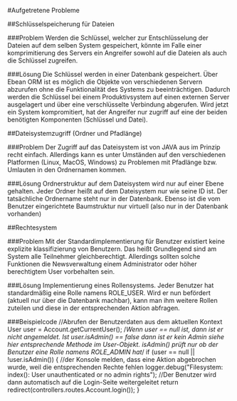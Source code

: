 #Aufgetretene Probleme

##Schlüsselspeicherung für Dateien

###Problem
Werden die Schlüssel, welcher zur Entschlüsselung der Dateien auf dem selben System gespeichert, könnte im Falle einer komprimitierung des Servers ein Angreifer sowohl auf die Dateien als auch die Schlüssel zugreifen.

###Lösung
Die Schlüssel werden in einer Datenbank gespeichert. Über Ebean ORM ist es möglich die Objekte von verschiedenen Servern abzurufen ohne die Funktionalität des Systems zu beeinträchtigen. Dadurch werden die Schlüssel bei einem Produktivsystem auf einen externen Server ausgelagert und über eine verschlüsselte Verbindung abgerufen. Wird jetzt ein System kompromitiert, hat der Angreifer nur zugriff auf eine der beiden benötigten Komponenten (Schlüssel und Datei).

##Dateisystemzugriff (Ordner und Pfadlänge)

###Problem
Der Zugriff auf das Dateisystem ist von JAVA aus im Prinzip recht einfach. Allerdings kann es unter Umständen auf den verschiedenen Platformen (Linux, MacOS, Windows) zu Problemen mit Pfadlänge bzw. Umlauten in den Ordnernamen kommen.

###Lösung
Ordnerstruktur auf dem Dateisystem wird nur auf einer Ebene gehalten. Jeder Ordner heißt auf dem Dateisystem nur wie seine ID ist. Der tatsächliche Ordnername steht nur in der Datenbank. Ebenso ist die vom Benutzer eingerichtete Baumstruktur nur virtuell (also nur in der Datenbank vorhanden)

##Rechtesystem

###Problem
Mit der Standardimplementierung für Benutzer existiert keine explizite klassifizierung von Benutzern. Das heißt Grundlegend sind am System alle Teilnehmer gleichberechtigt. Allerdings sollten solche Funktionen die Newsverwaltung einem Administrator oder höher berechtigtem User vorbehalten sein.

###Lösung
Implementierung eines Rollensystems. Jeder Benutzer hat standardmäßig eine Rolle namens ROLE_USER. Wird er nun befördert (aktuell nur über die Datenbank machbar), kann man ihm weitere Rollen zuteilen und diese in der entsprechenden Aktion abfragen.

###Beispielcode
	//Abrufen der Benutzerdaten aus dem aktuellen Kontext
	User user = Account.getCurrentUser();
	/*Wenn user == null ist, dann ist er nicht angemeldet. Ist user.isAdmin() == false dann ist er kein Admin
	  siehe hier entsprechende Methode im User-Objekt. isAdmin() prüft nur ob der Benutzer eine Rolle namens ROLE_ADMIN hat*/
	if (user == null || !user.isAdmin()) {
		//der Konsole melden, dass eine Aktion abgebrochen wurde, weil die entsprechenden Rechte fehlen	
		logger.debug("Filesystem: index(): User unauthenticated or no admin rights");
		//Der Benutzer wird dann automatisch auf die Login-Seite weitergeleitet
		return redirect(controllers.routes.Account.login());
	}

